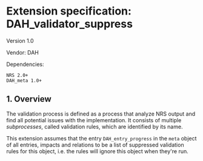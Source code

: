 # Extension specification: DAH_validator_suppress

Version 1.0

Vendor: DAH

Dependencies:

```
NRS 2.0+
DAH_meta 1.0+
```

## 1. Overview

The validation process is defined as a process that analyze NRS output and
find all potential issues with the implementation. It consists of multiple
*subprocesses*, called validation rules, which are identified by its name.

This extension assumes that the entry `DAH_entry_progress` in the `meta` object
of all entries, impacts and relations to be a list of suppressed validation rules
for this object, i.e. the rules will ignore this object when they're run.
